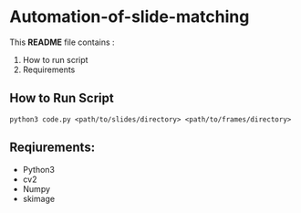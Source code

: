# Automation-of-slide-matching



This **README** file contains :
 1. How to run script
 2. Requirements


## How to Run Script
```
python3 code.py <path/to/slides/directory> <path/to/frames/directory>
```
Reqiurements:
--------------------
- Python3
- cv2
- Numpy
- skimage
